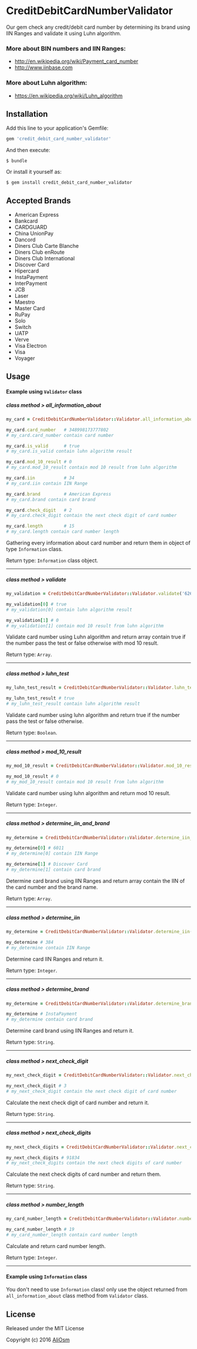 # CreditDebitCardNumberValidator
Our gem check any credit/debit card number by determining its brand using IIN Ranges and validate it using Luhn algorithm.

### More about BIN numbers and IIN Ranges:
- http://en.wikipedia.org/wiki/Payment_card_number
- http://www.iinbase.com

### More about Luhn algorithm:
- https://en.wikipedia.org/wiki/Luhn_algorithm

## Installation

Add this line to your application's Gemfile:

```ruby
gem 'credit_debit_card_number_validator'
```

And then execute:

    $ bundle

Or install it yourself as:

    $ gem install credit_debit_card_number_validator

## Accepted Brands

- American Express
- Bankcard
- CARDGUARD
- China UnionPay
- Dancord
- Diners Club Carte Blanche
- Diners Club enRoute
- Diners Club International
- Discover Card
- Hipercard
- InstaPayment
- InterPayment
- JCB
- Laser
- Maestro
- Master Card
- RuPay
- Solo
- Switch
- UATP
- Verve
- Visa Electron
- Visa
- Voyager

## Usage

#### Example using `Validator` class

##### class method > all_information_about

```ruby
my_card = CreditDebitCardNumberValidator::Validator.all_information_about('348998173777802')

my_card.card_number   # 348998173777802
# my_card.card_number contain card number

my_card.is_valid      # true
# my_card.is_valid contain luhn algorithm result

my_card.mod_10_result # 0
# my_card.mod_10_result contain mod 10 result from luhn algorithm

my_card.iin           # 34
# my_card.iin contain IIN Range

my_card.brand         # American Express
# my_card.brand contain card brand

my_card.check_digit   # 2
# my_card.check_digit contain the next check digit of card number

my_card.length        # 15
# my_card.length contain card number length
```

Gathering every information about card number and return them in object of type `Information` class.

Return type: `Information` class object.

----------

##### class method > validate

```ruby
my_validation = CreditDebitCardNumberValidator::Validator.validate('6264185212922132067')

my_validation[0] # true
# my_validation[0] contain luhn algorithm result

my_validation[1] # 0
# my_validation[1] contain mod 10 result from luhn algorithm
```

Validate card number using Luhn algorithm and return array contain true if the number pass the test or false otherwise with mod 10 result.

Return type: `Array`.

----------

##### class method > luhn_test

```ruby
my_luhn_test_result = CreditDebitCardNumberValidator::Validator.luhn_test('5019717010103742')

my_luhn_test_result # true
# my_luhn_test_result contain luhn algorithm result
```

Validate card number using luhn algorithm and return true if the number pass the test or false otherwise.

Return type: `Boolean`.

----------

##### class method > mod_10_result

```ruby
my_mod_10_result = CreditDebitCardNumberValidator::Validator.mod_10_result('30350713037359')

my_mod_10_result # 0
# my_mod_10_result contain mod 10 result from luhn algorithm
```

Validate card number using luhn algorithm and return mod 10 result.

Return type: `Integer`.

----------

##### class method > determine_iin_and_brand

```ruby
my_determine = CreditDebitCardNumberValidator::Validator.determine_iin_and_brand('6011622563605042')

my_determine[0] # 6011
# my_determine[0] contain IIN Range

my_determine[1] # Discover Card
# my_determine[1] contain card brand
```

Determine card brand using IIN Ranges and return array contain the IIN of the card number and the brand name.

Return type: `Array`.

----------

##### class method > determine_iin

```ruby
my_determine = CreditDebitCardNumberValidator::Validator.determine_iin('3841005899088180330')

my_determine # 384
# my_determine contain IIN Range
```

Determine card IIN Ranges and return it.

Return type: `Integer`.

----------

##### class method > determine_brand

```ruby
my_determine = CreditDebitCardNumberValidator::Validator.determine_brand('6380654534552139')

my_determine # InstaPayment
# my_determine contain card brand
```

Determine card brand using IIN Ranges and return it.

Return type: `String`.

----------

##### class method > next_check_digit

```ruby
my_next_check_digit = CreditDebitCardNumberValidator::Validator.next_check_digit('3337910604152361')

my_next_check_digit # 3
# my_next_check_digit contain the next check digit of card number
```

Calculate the next check digit of card number and return it.

Return type: `String`.

----------

##### class method > next_check_digits

```ruby
my_next_check_digits = CreditDebitCardNumberValidator::Validator.next_check_digits('6304445859171404', 5)

my_next_check_digits # 91834
# my_next_check_digits contain the next check digits of card number
```

Calculate the next check digits of card number and return them.

Return type: `String`.

----------

##### class method > number_length

```ruby
my_card_number_length = CreditDebitCardNumberValidator::Validator.number_length('6799990100000000019')

my_card_number_length # 19
# my_card_number_length contain card number length
```

Calculate and return card number length.

Return type: `Integer`.

----------

#### Example using `Information` class

You don't need to use `Information` class! only use the object returned from `all_information_about` class method from `Validator` class.

## License

Released under the MIT License

Copyright (c) 2016 [AliOsm](http://fb.com/Ali.L.Malak)
